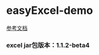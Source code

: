 # easyExcel-demo
[参考文档](https://blog.csdn.net/jiangjiandecsd/article/details/81115622)

### excel jar包版本：1.1.2-beta4
